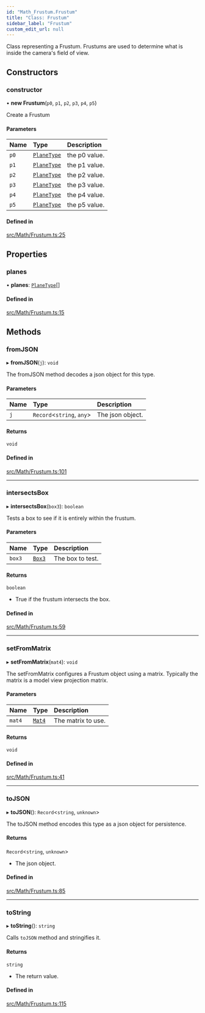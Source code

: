 ```yaml
---
id: "Math_Frustum.Frustum"
title: "Class: Frustum"
sidebar_label: "Frustum"
custom_edit_url: null
---
```




Class representing a Frustum. Frustums are used to determine what
is inside the camera's field of view.

## Constructors

### constructor

• **new Frustum**(`p0`, `p1`, `p2`, `p3`, `p4`, `p5`)

Create a Frustum

#### Parameters

| Name | Type | Description |
| :------ | :------ | :------ |
| `p0` | [`PlaneType`](Math_PlaneType.PlaneType) | the p0 value. |
| `p1` | [`PlaneType`](Math_PlaneType.PlaneType) | the p1 value. |
| `p2` | [`PlaneType`](Math_PlaneType.PlaneType) | the p2 value. |
| `p3` | [`PlaneType`](Math_PlaneType.PlaneType) | the p3 value. |
| `p4` | [`PlaneType`](Math_PlaneType.PlaneType) | the p4 value. |
| `p5` | [`PlaneType`](Math_PlaneType.PlaneType) | the p5 value. |

#### Defined in

[src/Math/Frustum.ts:25](https://github.com/ZeaInc/zea-engine/blob/0a2901eeb/src/Math/Frustum.ts#L25)

## Properties

### planes

• **planes**: [`PlaneType`](Math_PlaneType.PlaneType)[]

#### Defined in

[src/Math/Frustum.ts:15](https://github.com/ZeaInc/zea-engine/blob/0a2901eeb/src/Math/Frustum.ts#L15)

## Methods

### fromJSON

▸ **fromJSON**(`j`): `void`

The fromJSON method decodes a json object for this type.

#### Parameters

| Name | Type | Description |
| :------ | :------ | :------ |
| `j` | `Record`<`string`, `any`\> | The json object. |

#### Returns

`void`

#### Defined in

[src/Math/Frustum.ts:101](https://github.com/ZeaInc/zea-engine/blob/0a2901eeb/src/Math/Frustum.ts#L101)

___

### intersectsBox

▸ **intersectsBox**(`box3`): `boolean`

Tests a box to see if it is entirely within the frustum.

#### Parameters

| Name | Type | Description |
| :------ | :------ | :------ |
| `box3` | [`Box3`](Math_Box3.Box3) | The box to test. |

#### Returns

`boolean`

- True if the frustum intersects the box.

#### Defined in

[src/Math/Frustum.ts:59](https://github.com/ZeaInc/zea-engine/blob/0a2901eeb/src/Math/Frustum.ts#L59)

___

### setFromMatrix

▸ **setFromMatrix**(`mat4`): `void`

The setFromMatrix configures a Frustum object using a matrix.
Typically the matrix is a model view projection matrix.

#### Parameters

| Name | Type | Description |
| :------ | :------ | :------ |
| `mat4` | [`Mat4`](Math_Mat4.Mat4) | The matrix to use. |

#### Returns

`void`

#### Defined in

[src/Math/Frustum.ts:41](https://github.com/ZeaInc/zea-engine/blob/0a2901eeb/src/Math/Frustum.ts#L41)

___

### toJSON

▸ **toJSON**(): `Record`<`string`, `unknown`\>

The toJSON method encodes this type as a json object for persistence.

#### Returns

`Record`<`string`, `unknown`\>

- The json object.

#### Defined in

[src/Math/Frustum.ts:85](https://github.com/ZeaInc/zea-engine/blob/0a2901eeb/src/Math/Frustum.ts#L85)

___

### toString

▸ **toString**(): `string`

Calls `toJSON` method and stringifies it.

#### Returns

`string`

- The return value.

#### Defined in

[src/Math/Frustum.ts:115](https://github.com/ZeaInc/zea-engine/blob/0a2901eeb/src/Math/Frustum.ts#L115)

